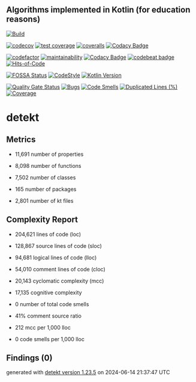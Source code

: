## Algorithms implemented in Kotlin (for education reasons)

[![Build](https://github.com/ashtanko/kotlab/actions/workflows/build.yml/badge.svg?branch=main)](https://github.com/ashtanko/kotlab/actions/workflows/build.yml)

[![codecov](https://codecov.io/gh/ashtanko/kotlab/branch/main/graph/badge.svg?token=JEU9EIJMHA)](https://codecov.io/gh/ashtanko/kotlab)
[![test coverage](https://api.codeclimate.com/v1/badges/428fc33c4caf2c832402/test_coverage)](https://codeclimate.com/github/ashtanko/kotlab/test_coverage)
[![coveralls](https://coveralls.io/repos/github/ashtanko/kotlab/badge.svg?branch=main)](https://coveralls.io/github/ashtanko/kotlab?branch=main)
[![Codacy Badge](https://app.codacy.com/project/badge/Coverage/74cad08184b34038bb5c64c317384367)](https://app.codacy.com/gh/ashtanko/kotlab/dashboard?utm_source=gh&utm_medium=referral&utm_content=&utm_campaign=Badge_coverage)

[![codefactor](https://www.codefactor.io/repository/github/ashtanko/kotlab/badge?s=1290c19502114b2413b119de774f8c596d0e4953)](https://www.codefactor.io/repository/github/ashtanko/kotlab)
[![maintainability](https://api.codeclimate.com/v1/badges/428fc33c4caf2c832402/maintainability)](https://codeclimate.com/github/ashtanko/kotlab/maintainability)
[![Codacy Badge](https://app.codacy.com/project/badge/Grade/74cad08184b34038bb5c64c317384367)](https://app.codacy.com/gh/ashtanko/kotlab/dashboard?utm_source=gh&utm_medium=referral&utm_content=&utm_campaign=Badge_grade)
[![codebeat badge](https://codebeat.co/badges/b5a26fee-b6d2-46f2-b121-c3d98cb13c9f)](https://codebeat.co/projects/github-com-ashtanko-kotlab-main)
[![Hits-of-Code](https://hitsofcode.com/github/ashtanko/kotlab?branch=main)](https://hitsofcode.com/github/ashtanko/kotlab/view?branch=main)

[![FOSSA Status](https://app.fossa.com/api/projects/git%2Bgithub.com%2Fashtanko%2Falgorithms-in-depth.svg?type=shield&issueType=license)](https://app.fossa.com/projects/git%2Bgithub.com%2Fashtanko%2Falgorithms-in-depth?ref=badge_shield&issueType=license)
[![CodeStyle](https://img.shields.io/badge/code%20style-%E2%9D%A4-FF4081.svg)](https://ktlint.github.io/)
[![Kotlin Version](https://img.shields.io/badge/kotlin-1.9.21-blue.svg)](http://kotlinlang.org/)

[![Quality Gate Status](https://sonarcloud.io/api/project_badges/measure?project=ashtanko_kotlab&metric=alert_status)](https://sonarcloud.io/summary/new_code?id=ashtanko_kotlab)
[![Bugs](https://sonarcloud.io/api/project_badges/measure?project=ashtanko_kotlab&metric=bugs)](https://sonarcloud.io/summary/new_code?id=ashtanko_kotlab)
[![Code Smells](https://sonarcloud.io/api/project_badges/measure?project=ashtanko_kotlab&metric=code_smells)](https://sonarcloud.io/summary/new_code?id=ashtanko_kotlab)
[![Duplicated Lines (%)](https://sonarcloud.io/api/project_badges/measure?project=ashtanko_kotlab&metric=duplicated_lines_density)](https://sonarcloud.io/summary/new_code?id=ashtanko_kotlab)
[![Coverage](https://sonarcloud.io/api/project_badges/measure?project=ashtanko_kotlab&metric=coverage)](https://sonarcloud.io/summary/new_code?id=ashtanko_kotlab)
# detekt

## Metrics

* 11,691 number of properties

* 8,098 number of functions

* 7,502 number of classes

* 165 number of packages

* 2,801 number of kt files

## Complexity Report

* 204,621 lines of code (loc)

* 128,867 source lines of code (sloc)

* 94,681 logical lines of code (lloc)

* 54,010 comment lines of code (cloc)

* 20,143 cyclomatic complexity (mcc)

* 17,135 cognitive complexity

* 0 number of total code smells

* 41% comment source ratio

* 212 mcc per 1,000 lloc

* 0 code smells per 1,000 lloc

## Findings (0)

generated with [detekt version 1.23.5](https://detekt.dev/) on 2024-06-14 21:37:47 UTC

